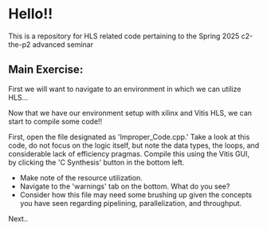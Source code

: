 # Hello!! 

This is a repository for HLS related code pertaining to the Spring 2025 c2-the-p2 advanced seminar

## Main Exercise:

First we will want to navigate to an environment in which we can utilize HLS... 

Now that we have our environment setup with xilinx and Vitis HLS, we can start to compile some code!!

First, open the file designated as 'Improper_Code.cpp.' Take a look at this code, do not focus on the logic itself, but note the data types, the loops, and considerable lack of efficiency pragmas. Compile this using the Vitis GUI, by clicking the 'C Synthesis' button in the bottom left. 
  - Make note of the resource utilization.
  - Navigate to the 'warnings' tab on the bottom. What do you see?
  - Consider how this file may need some brushing up given the concepts you have seen regarding pipelining, parallelization, and throughput.

Next.. 
